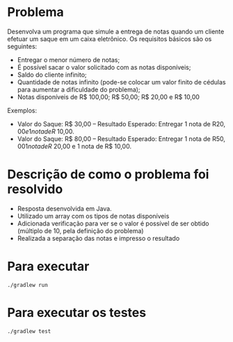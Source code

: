 # Problema

Desenvolva um programa que simule a entrega de notas quando um cliente efetuar um saque em um caixa eletrônico. Os requisitos básicos são os seguintes:
* Entregar o menor número de notas;
* É possível sacar o valor solicitado com as notas disponíveis;
* Saldo do cliente infinito;
* Quantidade de notas infinito (pode-se colocar um valor finito de cédulas para aumentar a dificuldade do problema);
* Notas disponíveis de R$ 100,00; R$ 50,00; R$ 20,00 e R$ 10,00

Exemplos:

* Valor do Saque: R$ 30,00 – Resultado Esperado: Entregar 1 nota de R$20,00 e 1 nota de R$ 10,00.
* Valor do Saque: R$ 80,00 – Resultado Esperado: Entregar 1 nota de R$50,00 1 nota de R$ 20,00 e 1 nota de R$ 10,00.

# Descrição de como o problema foi resolvido

* Resposta desenvolvida em Java.
* Utilizado um array com os tipos de notas disponíveis
* Adicionada verificação para ver se o valor é possível de ser obtido (múltiplo de 10, pela definição do problema)
* Realizada a separação das notas e impresso o resultado

# Para executar
```
./gradlew run
```

# Para executar os testes
```
./gradlew test
```
